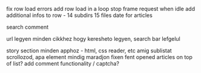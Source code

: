 fix row load errors
add row load in a loop
stop frame request when idle
add additional infos to row - 14 subdirs 15 files date for articles

search
comment

url legyen minden cikkhez hogy keresheto legyen, search bar lefgelul

story section minden apphoz - html, css reader, etc
amig sublistat scrollozod, apa element mindig maradjon fixen fent
opened articles on top of list?
add comment functionality / captcha?

